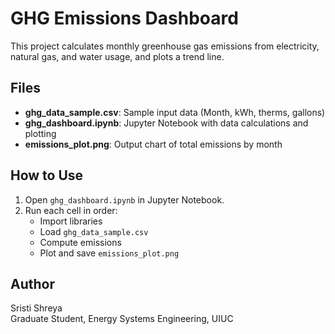 # GHG Emissions Dashboard

This project calculates monthly greenhouse gas emissions from electricity, natural gas, and water usage,
and plots a trend line.

## Files
- **ghg_data_sample.csv**: Sample input data (Month, kWh, therms, gallons)
- **ghg_dashboard.ipynb**: Jupyter Notebook with data calculations and plotting
- **emissions_plot.png**: Output chart of total emissions by month

## How to Use
1. Open `ghg_dashboard.ipynb` in Jupyter Notebook.
2. Run each cell in order:  
   - Import libraries  
   - Load `ghg_data_sample.csv`  
   - Compute emissions  
   - Plot and save `emissions_plot.png`

## Author
Sristi Shreya  
Graduate Student, Energy Systems Engineering, UIUC
